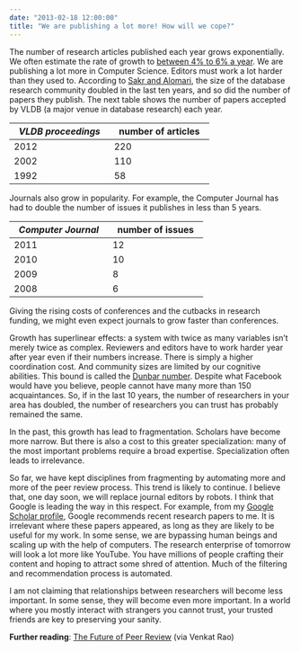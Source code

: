 ```yaml
---
date: "2013-02-18 12:00:00"
title: "We are publishing a lot more! How will we cope?"
---
```




The number of research articles published each year grows exponentially. We often estimate the rate of growth to [between 4% to 6% a year](http://neuroskeptic.blogspot.ca/2012/09/science-growing-too-fast.html).
We are publishing a lot more in Computer Science. Editors must work a lot harder than they used to.
According to [Sakr and Alomari](http://link.springer.com/article/10.1007%2Fs11192-011-0385-y?LI=true), the size of the database research community doubled in the last ten years, and so did the number of papers they publish. The next table shows the number of papers accepted by VLDB (a major venue in database research) each year.

&nbsp;&nbsp;<em>VLDB proceedings</em>&nbsp;&nbsp; |&nbsp;&nbsp;number of articles&nbsp;&nbsp; |
-------------------------|-------------------------|
2012                     |220                      |
2002                     |110                      |
1992                     |58                       |


Journals also grow in popularity. For example, the Computer Journal has had to double the number of issues it publishes in less than 5 years.

&nbsp;&nbsp;<em>Computer Journal</em>&nbsp;&nbsp; |&nbsp;&nbsp;number of issues&nbsp;&nbsp; |
-------------------------|-------------------------|
2011                     |12                       |
2010                     |10                       |
2009                     |8                        |
2008                     |6                        |


Giving the rising costs of conferences and the cutbacks in research funding, we might even expect journals to grow faster than conferences.

Growth has superlinear effects: a system with twice as many variables isn&rsquo;t merely twice as complex. Reviewers and editors have to work harder year after year even if their numbers increase. There is simply a higher coordination cost. And community sizes are limited by our cognitive abilities. This bound is called the [Dunbar number](https://en.wikipedia.org/wiki/Dunbar_number). Despite what Facebook would have you believe, people cannot have many more than 150 acquaintances. So, if in the last 10 years, the number of researchers in your area has doubled, the number of researchers you can trust has probably remained the same.

In the past, this growth has lead to fragmentation. Scholars have become more narrow. But there is also a cost to this greater specialization: many of the most important problems require a broad expertise. Specialization often leads to irrelevance.

So far, we have kept disciplines from fragmenting by automating more and more of the peer review process. This trend is likely to continue. I believe that, one day soon, we will replace journal editors by robots. I think that Google is leading the way in this respect. For example, from my [Google Scholar profile](https://scholar.google.com/citations?user=q1ja-G8AAAAJ), Google recommends recent research papers to me. It is irrelevant where these papers appeared, as long as they are likely to be useful for my work. In some sense, we are bypassing human beings and scaling up with the help of computers.
The research enterprise of tomorrow will look a lot more like YouTube. You have millions of people crafting their content and hoping to attract some shred of attention. Much of the filtering and recommendation process is automated.

I am not claiming that relationships between researchers will become less important. In some sense, they will become even more important. In a world where you mostly interact with strangers you cannot trust, your trusted friends are key to preserving your sanity.

__Further reading__: [The Future of Peer Review](http://backreaction.blogspot.ca/2013/02/the-future-of-peer-review.html) (via Venkat Rao)


